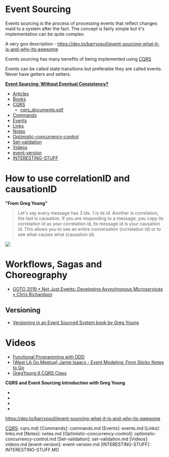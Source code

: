 # Event Sourcing

Events sourcing is the process of processing events that reflect changes maid to
a system after the fact. The concept is fairly simple but it's implementation
can be quite complex.

A very goo description - https://dev.to/barryosull/event-sourcing-what-it-is-and-why-its-awesome

Events sourcing has many benefits of being implemented using [CQRS]

Events can be called state transitions but preferable they are called events.
Never have getters and setters.

**[Event Sourcing: Without Eventual Consistency?]**

- [Articles](articles.md)
- [Books](books.md)
- [CQRS](cqrs.md)
    * [cqrs_documents.pdf]
- [Commands](commands.md)
- [Events](events.md)
- [Links](links.md)
- [Notes](notes.md)
- [Optimistic-concurrency-control](optimistic-concurrency-control.md)
- [Set-validation](set-validation.md)
- [Videos](videos.md)
- [event-version](event-version.md)
- [INTERESTING-STUFF](INTERESTING-STUFF.MD)

# How to use correlationID and causationID

__"From Greg Young"__

> Let's say every message has 3 ids. 1 is its id. Another is correlation, the
> last is causation. If you are responding to a message, you copy its
> correlation id as your correlation id, its message id is your causation id.
> This allows you to see an entire conversation (correlation id) or to see what
> causes what (causation id).

[![][correlation-and-causation-id-image]][correlation-and-causation-id-link]

# Workflows, Sagas and Choreography

- [GOTO 2019 • Not Just Events: Developing Asynchronous Microservices • Chris Richardson](https://youtu.be/kyNL7yCvQQc?t=1277)

## Versioning

- [Versioning in an Event Sourced System book by Greg Young](https://leanpub.com/esversioning)

# Videos

- [Functional Programming with DDD](https://skillsmatter.com/skillscasts/3191-ddd-functional-programming)
- [[West LA Go Meetup] Jamie Isaacs - Event Modeling: From Sticky Notes to Go](https://www.youtube.com/watch?v=i7_edqzneyM)
- [GregYoung 8 CQRS Class](https://www.youtube.com/watch?v=whCk1Q87_ZI)

__CQRS and Event Sourcing Introduction with Greg Young__

- [Part - 1]: https://www.youtube.com/watch?v=AspkNFjhHIM
- [Part - 2]: https://www.youtube.com/watch?v=bkVV1eUMIs4
- [Part - 3]: https://www.youtube.com/watch?v=b9KNUCH6rH0
- [part - 4]: https://www.youtube.com/watch?v=o51kMltuSuQ


https://dev.to/barryosull/event-sourcing-what-it-is-and-why-its-awesome

[CQRS]: #CQRS
[correlation-and-causation-id-link]: https://blog.arkency.com/correlation-id-and-causation-id-in-evented-systems/
[correlation-and-causation-id-image]: https://blog-arkency.imgix.net/correlation_id_causation_id_rails_ruby_event/CorrelationAndCausationEventsCommands.png?w=768&h=758&fit=max
[Event Sourcing: Without Eventual Consistency?]: https://www.jamesmichaelhickey.com/event-sourcing-eventual-consistency-isnt-necessary/

[cqrs_documents.pdf]: cqrs_documents.pdf
[Articles]: articles.md
[Books]: books.md
[CQRS]: cqrs.md)
[Commands]: commands.md
[Events]: events.md
[Links]: links.md
[Notes]: notes.md
[Optimistic-concurrency-control]: optimistic-concurrency-control.md
[Set-validation]: set-validation.md
[Videos]: videos.md
[event-version]: event-version.md
[INTERESTING-STUFF]: INTERESTING-STUFF.MD
